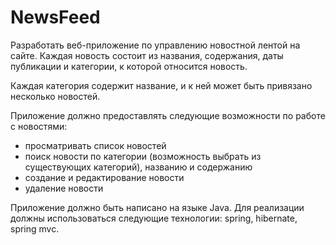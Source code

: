 # NewsFeed
Разработать веб-приложение по управлению новостной лентой на сайте.
Каждая новость состоит из названия, содержания, даты публикации и
категории, к которой относится новость.

Каждая категория содержит название, и к ней может быть привязано
несколько новостей.

Приложение должно предоставлять следующие возможности по работе с
новостями:
- просматривать список новостей
- поиск новости по категории (возможность выбрать из существующих
категорий), названию и содержанию
- создание и редактирование новости
- удаление новости

Приложение должно быть написано на языке Java. Для реализации
должны использоваться следующие технологии: spring, hibernate, spring mvc.
